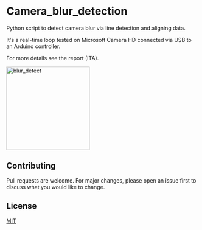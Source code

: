 # Camera_blur_detection
Python script to detect camera blur via line detection and aligning data. 

It's a real-time loop tested on Microsoft Camera HD connected via USB to an Arduino controller.  

For more details see the report (ITA). 



<img width="219" alt="blur_detect" src="https://user-images.githubusercontent.com/22282000/164991055-80d68baf-95cc-4f5b-9e3c-be302b659218.png">



## Contributing
Pull requests are welcome. For major changes, please open an issue first to discuss what you would like to change.



## License
[MIT](https://choosealicense.com/licenses/mit/)
